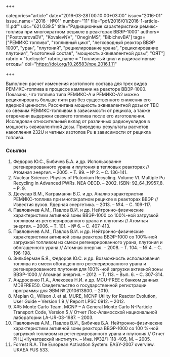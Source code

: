 +++

categories="article"
date="2016-03-28T00:10:00+03:00"
issue="2016-01"
issue_name="2016 - №01"
number="11"
file="pdf/2016/01/2016-1-article-11.pdf"
udc="621.039.5"
title="Радиационные характеристики ремикс-топлива при многократном рецикле в реакторах ВВЭР-1000"
authors=["PostovarovaDV", "KovalevNV", "OneginMS", "BibichevBA"]
tags=["РЕМИКС топливо", "топливный цикл", "легководный реактор ВВЭР 1000", "уран", "плутоний", "рециклирование урана", "рециклирование плутония", "изотопный состав", "мощность эквивалентной дозы", "ОЯТ"]
rubric = "fuelcycle"
rubric_name = "Топливный цикл и радиоактивные отходы"
doi="https://doi.org/10.26583/npe.2016.1.11"

+++

Выполнен расчет изменения изотопного состава для трех видов РЕМИКС-топлива в процессе кампании на реакторе ВВЭР-1000. Показано, что топливо типа РЕМИКС-А и РЕМИКС-А2 можно рециклировать больше пяти раз без существенного снижения его ядерной ценности. Рассчитана мощность эквивалентной дозы от ТВС со свежим РЕМИКС-топливом в зависимости от рецикла, а также отвремени выдержки свежего топлива после его изготовления. Исследован относительный вклад от различных радионуклидов в мощность эквивалентной дозы. Приведены результаты расчетов накопления 232U и четных изотопов Pu в зависимости от рецикла топлива.

### Ссылки

1. Федоров Ю.С., Бибичев Б.А. и др. Использование регенерированного урана и плутония в тепловых реакторах // Атомная энергия. – 2005. – Т. 99. – № 2. – С. 136-141.
2. Nuclear Science. Physics of Plutonium Recycling. Volume VI. Multiple Pu Recycling in Advanced PWRs. NEA OECD. – 2002. ISBN: 92_64_19957_8. – P. 9.
3. Декусар В.М., Каграманян В.С. и др. Анализ характеристик РЕМИКС-топлива при многократном рецикле в реакторах ВВЭР // Известия вузов. Ядерная энергетика. – 2013. – №4. – С. 109-117.
4. Павловичев А.М., Павлов В.И. и др. Нейтронно-физические характеристики активной зоны ВВЭР-1000 со 100%-ной загрузкой топливом из регенерированного урана и плутония // Атомная энергия. – 2006. – Т. 101. – № 6. – С. 407-413.
5. Павловичев А.М., Павлов В.И. и др. Нейтронно-физические характеристики активной зоны реактора ВВЭР-1000 со 100%-ной загрузкой топливом из смеси регенерированного урана, плутония и обогащенного урана // Атомная энергия. – 2008. – Т. 104. – № 4. – С. 196-198.
6. Зильберман Б.Я., Федоров Ю.С. и др. Возможность использования топлива из смеси обогащенного регенерированного урана и регенерированного плутония для 100%-ной загрузки активной зоны ВВЭР-1000 // Атомная энергия. – 2012. – Т. 113. – Вып. 6. – С. 307-314.
7. Андросенко П.А., Алексеев Н.И. и др. MCU-FREE с банком данных MDBFREE50. Свидетельство о государственной регистрации программы для ЭВМ № 2010613800. – 2010.
8. Meplan O., Wilson J. et al. MURE, MCNP Utility for Reactor Evolution, User Guide – Version 1.9 // Report LPSC 0912. – 2012.
9. X#5 Monte Carlo Team. MCNP – A General Monte Carlo N-Particle Transport Code, Version 5 // Отчет Лос-Аламосской национальной лаборатории LA-UR-03-1987. – 2003.
10. Павловичев А.М., Павлов В.И., Бибичев Б.А. Нейтронно-физические характеристики активной зоны реактора ВВЭР-1000 со 100 %-ной загрузкой топливом из регенерированного урана и плутония // Отчет РНЦ «Кучатовский институт». – Инв. №32/1-118-405, М. – 2005.
11. Forrest R.A. The European Activation System: EASY-2007 overview. UKAEA FUS 533.